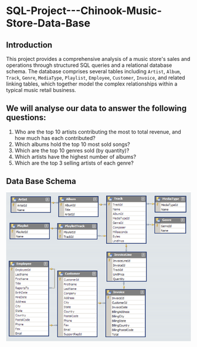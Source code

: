 # SQL-Project---Chinook-Music-Store-Data-Base

## Introduction
This project provides a comprehensive analysis of a music store's sales and operations through structured SQL queries and a relational database schema. The database comprises several tables including `Artist`, `Album`, `Track`, `Genre`, `MediaType`, `Playlist`, `Employee`, `Customer`, `Invoice`, and related linking tables, which together model the complex relationships within a typical music retail business.

## We will analyse our data to answer the following questions:
1) Who are the top 10 artists contributing the most to total revenue, and how much has each contributed?
2) Which albums hold the top 10 most sold songs?
3) Which are the top 10 genres sold (by quantity)?
4) Which artists have the highest number of albums?
5) Which are the top 3 selling artists of each genre?

## Data Base Schema
![Chinook Database Schema](ChinookDatabaseSchema1.1.png)
